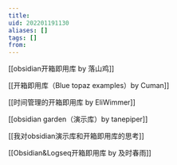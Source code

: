 ```yaml
---
title: 
uid: 202201191130
aliases: []
tags: []
from: 
---
```

[[obsidian开箱即用库 by 落山鸡]]

[[开箱即用库（Blue topaz examples）by Cuman]]

[[时间管理的开箱即用库  by EliWimmer]]

[[obsidian garden（演示库）by tanepiper]]

[[我对obsidian演示库和开箱即用库的思考]]

[[Obsidian&Logseq开箱即用库 by  及时春雨]]